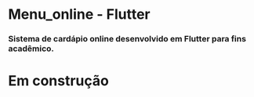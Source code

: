 # Menu_online - Flutter 

### Sistema de cardápio online desenvolvido em Flutter para fins acadêmico. 


# Em construção
